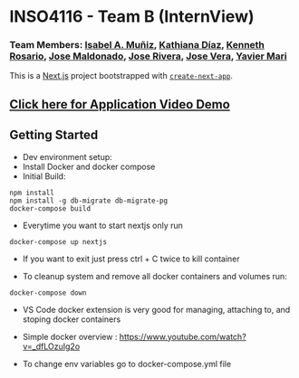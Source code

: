 # INSO4116 - Team B (InternView)
### Team Members: [Isabel A. Muñiz](https://github.com/isaandrea12), [Kathiana Díaz](https://github.com/kathianadiaz), [Kenneth Rosario](https://github.com/kenneth-rosario), [Jose Maldonado](https://github.com/jose-maldonado), [Jose Rivera](https://github.com/jvserivera), [Jose Vera](https://github.com/josevera7), [Yavier Mari](https://github.com/YMari)

This is a [Next.js](https://nextjs.org/) project bootstrapped with [`create-next-app`](https://github.com/vercel/next.js/tree/canary/packages/create-next-app).

## [Click here for Application Video Demo](https://youtu.be/iJP8dUgEm0E)


## Getting Started

* Dev environment setup:
* Install Docker and docker compose
* Initial Build:
```
npm install
npm install -g db-migrate db-migrate-pg
docker-compose build
```

* Everytime you want to start nextjs only run
```
docker-compose up nextjs 
```

* If you want to exit just press ctrl + C twice to kill container

* To cleanup system and remove all docker containers and volumes run:
```
docker-compose down
```
* VS Code docker extension is very good for managing, attaching to, and stoping docker containers

* Simple docker overview : https://www.youtube.com/watch?v=_dfLOzuIg2o

* To change env variables go to docker-compose.yml file
